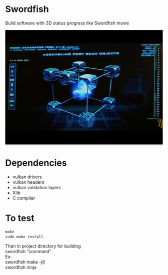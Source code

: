 # Swordfish
Build software with 3D status progress like Swordfish movie

![idea](images/swordfish_movie.gif)  

# Dependencies

- vulkan drivers
- vulkan headers
- vulkan validation layers
- Xlib
- C compiler

# To test
    make
    sudo make install
Then in project directory for building  
    swordfish "command"  
Ex:  
    swordfish make -j8  
    swordfish ninja  
